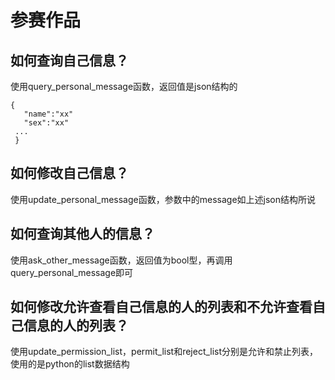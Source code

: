 # 参赛作品
## 如何查询自己信息？
使用query_personal_message函数，返回值是json结构的  
```
{ 
   "name":"xx" 
   "sex":"xx" 
 ...
 }   
 ```
 ## 如何修改自己信息？
 使用update_personal_message函数，参数中的message如上述json结构所说
 ## 如何查询其他人的信息？
 使用ask_other_message函数，返回值为bool型，再调用query_personal_message即可
 ## 如何修改允许查看自己信息的人的列表和不允许查看自己信息的人的列表？
 使用update_permission_list，permit_list和reject_list分别是允许和禁止列表，使用的是python的list数据结构

